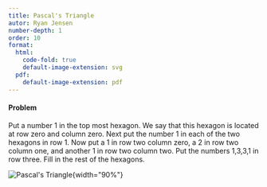 ```yaml
---
title: Pascal's Triangle
autor: Ryan Jensen
number-depth: 1
order: 10
format:
  html:
    code-fold: true
    default-image-extension: svg
  pdf:
    default-image-extension: pdf
---
```



#### Problem

Put a number 1 in the top most hexagon. We say that this hexagon is located at row zero and column zero. Next put the number 1 in each of the two hexagons in row 1. Now put a 1 in row two column zero, a 2 in row two column one, and another 1 in row two column two. Put the numbers 1,3,3,1 in row three. Fill in the rest of the hexagons.



![Pascal's Triangle](image/pascals-triangle-16){width="90%"}

